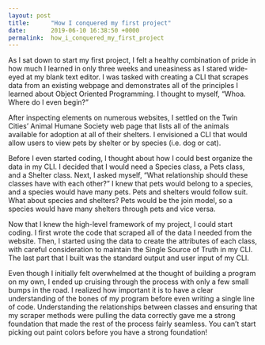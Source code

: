```yaml
---
layout: post
title:      "How I conquered my first project"
date:       2019-06-10 16:38:50 +0000
permalink:  how_i_conquered_my_first_project
---
```



As I sat down to start my first project, I felt a healthy combination of pride in how much I learned in only three weeks and uneasiness as I stared wide-eyed at my blank text editor. I was tasked with creating a CLI that scrapes data from an existing webpage and demonstrates all of the principles I learned about Object Oriented Programming. I thought to myself, “Whoa. Where do I even begin?”

After inspecting elements on numerous websites, I settled on the Twin Cities’ Animal Humane Society web page that lists all of the animals available for adoption at all of their shelters. I envisioned a CLI that would allow users to view pets by shelter or by species (i.e. dog or cat).

Before I even started coding, I thought about how I could best organize the data in my CLI. I decided that I would need a Species class, a Pets class, and a Shelter class. Next, I asked myself, “What relationship should these classes have with each other?” I knew that pets would belong to a species, and a species would have many pets. Pets and shelters would follow suit. What about species and shelters? Pets would be the join model, so a species would have many shelters through pets and vice versa.

Now that I knew the high-level framework of my project, I could start coding. I first wrote the code that scraped all of the data I needed from the website. Then, I started using the data to create the attributes of each class, with careful consideration to maintain the Single Source of Truth in my CLI. The last part that I built was the standard output and user input of my CLI.

Even though I initially felt overwhelmed at the thought of building a program on my own, I ended up cruising through the process with only a few small bumps in the road. I realized how important it is to have a clear understanding of the bones of my program before even writing a single line of code. Understanding the relationships between classes and ensuring that my scraper methods were pulling the data correctly gave me a strong foundation that made the rest of the process fairly seamless. You can’t start picking out paint colors before you have a strong foundation!
